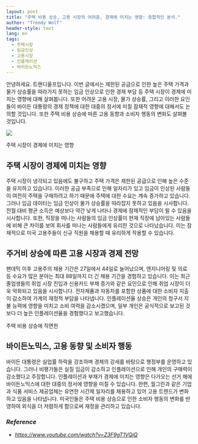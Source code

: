 ```yaml
---
layout: post
title: "주택 비용 상승, 고용 시장의 어려움, 경제에 미치는 영향: 종합적인 분석."
author: "Trendy Wolf"
header-style: text
lang: en
tags:
  - 주택시장
  - 임금인상
  - 고용시장
  - 인플레이션
  - 바이든노믹스
---
```


안녕하세요. 트렌디울프입니다. 이번 글에서는 제한된 공급으로 인한 높은 주택 가격과 물가 상승률을 따라가지 못하는 임금 인상으로 인한 경제 부담 등 주택 시장이 경제에 미치는 영향에 대해 살펴봅니다. 또한 어려운 고용 시장, 물가 상승률, 그리고 이러한 요인들이 바이든 대통령의 경제 정책에 대한 대중의 정서에 미칠 잠재적 영향에 대해서도 논의할 것입니다. 또한 주택 비용 상승에 따른 고용 동향과 소비자 행동의 변화도 살펴볼 것입니다.

<img
    src="https://i.ytimg.com/vi/Z3F9gT1VQjQ/hqdefault.jpg"
/>




주택 시장이 경제에 미치는 영향 

## 주택 시장이 경제에 미치는 영향

주택 시장이 냉각되고 있음에도 불구하고 주택 가격은 제한된 공급으로 인해 높은 수준을 유지하고 있습니다. 이러한 공급 부족으로 인해 일자리가 있고 임금이 인상된 사람들이 여전히 주택을 구매하려고 하기 때문에 주택에 대한 수요는 계속 증가하고 있습니다. 그러나 임금 데이터는 임금 인상이 물가 상승률을 따라잡지 못하고 있음을 시사합니다. 전월 대비 평균 소득은 예상보다 약간 낮게 나타나 경제에 잠재적인 부담이 될 수 있음을 시사합니다. 또한, 직장을 떠나는 사람들의 임금 인상률이 현재 직장에 남아있는 사람들에 비해 큰 차이를 보여 회사를 떠나는 사람들에게 유리한 것으로 나타났습니다. 이는 잠재적으로 미국 고용주들이 신규 직원을 채용할 때 유리하게 작용할 수 있습니다.









## 주거비 상승에 따른 고용 시장과 경제 전망

팬데믹 이후 고용주의 채용 기간은 27일에서 44일로 늘어났으며, 엔지니어링 및 의료 등 수요가 많은 분야는 최대 88일까지 더 긴 채용 기간을 경험하고 있습니다. 이는 최근 졸업생들의 취업 시장 진입과 신용카드 부채 증가와 같은 요인으로 인해 취업 시장이 더욱 악화되고 있음을 시사합니다. 전자제품과 자동차를 포함한 상품에 대한 소비자 지출이 감소하여 가계의 재정적 부담을 나타냅니다. 인플레이션율 상승은 개인의 청구서 지불 능력에 영향을 미치고 소비 여력을 감소시켰으며, 일부 개인은 공식적으로 보고된 것보다 더 높은 인플레이션율을 경험했다고 보고했습니다. 







주택 비용 상승에 직면한 

## 바이든노믹스, 고용 동향 및 소비자 행동

바이든 대통령은 실업률 하락을 강조하며 경제의 강세를 바탕으로 행정부를 운영하고 있습니다. 그러나 비평가들은 실질 임금이 감소하고 인플레이션으로 인해 개인의 구매력이 감소했다고 주장합니다. 인플레이션과 부채가 경제에 미치는 영향은 다가오는 선거 해에 바이든노믹스에 대한 대중의 정서에 영향을 미칠 수 있습니다. 한편, 월그린과 같은 기업과 식품 서비스 제공업체는 유연한 시간제 일자리를 채용하고 있어 고용 트렌드가 변화하고 있음을 나타냅니다. 미국인들은 주택 비용 상승으로 인한 소비자 행동의 변화를 반영하여 외식을 더 저렴하게 함으로써 재정을 관리하고 있습니다.


### _Reference_
- _https://www.youtube.com/watch?v=Z3F9gT1VQjQ_


